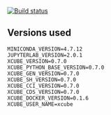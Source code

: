[![Build status](https://ci.appveyor.com/api/projects/status/hm5hb74v568v9i8s?svg=true)](https://ci.appveyor.com/project/bcdev/xcube-docker)

## Versions used

    MINICONDA_VERSION=4.7.12
    JUPYTERLAB_VERSION=2.0.1
    XCUBE_VERSION=0.7.0
    XCUBE_PYTHON_BASE_VERSION=0.7.0
    XCUBE_GEN_VERSION=0.7.0
    XCUBE_SH_VERSION=0.7.0
    XCUBE_CCI_VERSION=0.7.0
    XCUBE_CDS_VERSION=0.7.0
    XCUBE_DOCKER_VERSION=0.1.6
    XCUBE_USER_NAME=xcube


